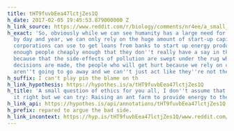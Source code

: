 ```yaml
---
title: tHT9fuvbEea47lctjZes1Q
h_date: 2017-02-05 19:45:53.879000000 Z
h_link_source: https://www.reddit.com/r/biology/comments/nr4ee/a_small_question_of_ethics_for_you_all_i_dont/
h_exact: 'So, obviously while we can see humanity has a large need for energy, increasing
  by day and year, we can only rely on the huge amount of start-up capital that large
  corporations can use to get loans from banks to start up energy production to serve
  enough people cheaply enough that they don''t really have a say in the matter; it''s
  because that the side-effects of pollution are swept under the rug when these financial
  decisions are made, the people who will get hurt because we rely on cheap energy
  aren''t going to go away and we can''t just act like they''re not there. '
h_suffix: I can't play pin the blame on th
h_link_hypothesis: https://hypothes.is/a/tHT9fuvbEea47lctjZes1Q
h_title: 'A small question of ethics for you all, I don''t assume that we''ll get
  it right but we can try: Raising an ant farm to provide energy to the grid • /r/biology'
h_link_api: https://hypothes.is/api/annotations/tHT9fuvbEea47lctjZes1Q
h_prefix: repared to argue the bad side.
h_link_incontext: https://hyp.is/tHT9fuvbEea47lctjZes1Q/www.reddit.com/r/biology/comments/nr4ee/a_small_question_of_ethics_for_you_all_i_dont/
---
```


